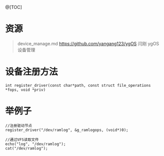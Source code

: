 @[TOC]

# 资源
>  device_manage.md
>  https://github.com/yangang123/ygOS
>  闫刚 ygOS设备管理

# 设备注册方法
```
int register_driver(const char*path, const struct file_operations *fops, void *priv)          
```

# 举例子
```
//注册驱动节点
register_driver("/dev/ramlog", &g_ramlogops, (void*)0);

//通过VFS读取文件
echo("log", "/dev/ramlog");
cat("/dev/ramlog");
```
